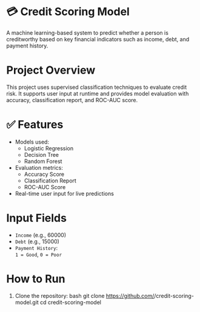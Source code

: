 # 💳 Credit Scoring Model

A machine learning-based system to predict whether a person is creditworthy based on key financial indicators such as income, debt, and payment history.


# Project Overview

This project uses supervised classification techniques to evaluate credit risk. It supports user input at runtime and provides model evaluation with accuracy, classification report, and ROC-AUC score.


# ✅ Features

- Models used:
  - Logistic Regression
  - Decision Tree
  - Random Forest
- Evaluation metrics:
  - Accuracy Score
  - Classification Report
  - ROC-AUC Score
- Real-time user input for live predictions


# Input Fields

- `Income` (e.g., 60000)
- `Debt` (e.g., 15000)
- `Payment History`:  
  `1 = Good`, `0 = Poor`


# How to Run

1. Clone the repository:
bash
git clone https://github.com/<your-username>/credit-scoring-model.git
cd credit-scoring-model
